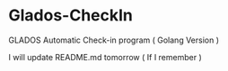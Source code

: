 # Glados-CheckIn
GLADOS Automatic Check-in program ( Golang Version )

I will update README.md tomorrow ( If I remember )
